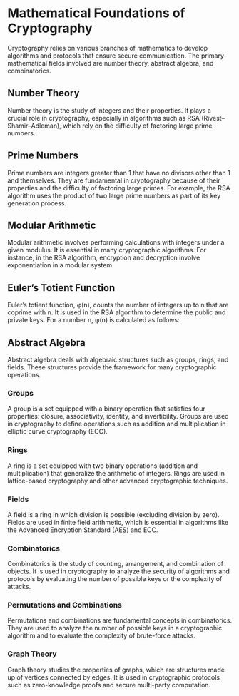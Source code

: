 # Mathematical Foundations of Cryptography

Cryptography relies on various branches of mathematics to develop algorithms and protocols that ensure secure communication. The primary mathematical fields involved are number theory, abstract algebra, and combinatorics.

## Number Theory

Number theory is the study of integers and their properties. It plays a crucial role in cryptography, especially in algorithms such as RSA (Rivest–Shamir–Adleman), which rely on the difficulty of factoring large prime numbers.

## Prime Numbers

Prime numbers are integers greater than 1 that have no divisors other than 1 and themselves. They are fundamental in cryptography because of their properties and the difficulty of factoring large primes. For example, the RSA algorithm uses the product of two large prime numbers as part of its key generation process.

## Modular Arithmetic

Modular arithmetic involves performing calculations with integers under a given modulus. It is essential in many cryptographic algorithms. For instance, in the RSA algorithm, encryption and decryption involve exponentiation in a modular system.

## Euler’s Totient Function

Euler’s totient function, φ(n), counts the number of integers up to n that are coprime with n. It is used in the RSA algorithm to determine the public and private keys. For a number n, φ(n) is calculated as follows:

## Abstract Algebra

Abstract algebra deals with algebraic structures such as groups, rings, and fields. These structures provide the framework for many cryptographic operations.

### Groups

A group is a set equipped with a binary operation that satisfies four properties: closure, associativity, identity, and invertibility. Groups are used in cryptography to define operations such as addition and multiplication in elliptic curve cryptography (ECC).

### Rings

A ring is a set equipped with two binary operations (addition and multiplication) that generalize the arithmetic of integers. Rings are used in lattice-based cryptography and other advanced cryptographic techniques.

### Fields

A field is a ring in which division is possible (excluding division by zero). Fields are used in finite field arithmetic, which is essential in algorithms like the Advanced Encryption Standard (AES) and ECC.

### Combinatorics

Combinatorics is the study of counting, arrangement, and combination of objects. It is used in cryptography to analyze the security of algorithms and protocols by evaluating the number of possible keys or the complexity of attacks.

### Permutations and Combinations

Permutations and combinations are fundamental concepts in combinatorics. They are used to analyze the number of possible keys in a cryptographic algorithm and to evaluate the complexity of brute-force attacks.

### Graph Theory

Graph theory studies the properties of graphs, which are structures made up of vertices connected by edges. It is used in cryptographic protocols such as zero-knowledge proofs and secure multi-party computation.